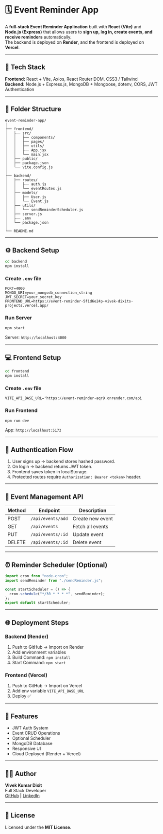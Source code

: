 # 🗓️ Event Reminder App

A **full-stack Event Reminder Application** built with **React (Vite)** and **Node.js (Express)** that allows users to **sign up, log in, create events, and receive reminders** automatically.  
The backend is deployed on **Render**, and the frontend is deployed on **Vercel**.

---

## 🚀 Tech Stack

**Frontend:** React + Vite, Axios, React Router DOM, CSS3 / Tailwind  
**Backend:** Node.js + Express.js, MongoDB + Mongoose, dotenv, CORS, JWT Authentication

---

## 📂 Folder Structure

```
event-reminder-app/
│
├── frontend/
│   ├── src/
│   │   ├── components/
│   │   ├── pages/
│   │   ├── utils/
│   │   ├── App.jsx
│   │   └── main.jsx
│   ├── public/
│   ├── package.json
│   └── vite.config.js
│
├── backend/
│   ├── routes/
│   │   ├── auth.js
│   │   └── eventRoutes.js
│   ├── models/
│   │   ├── User.js
│   │   └── Event.js
│   ├── utils/
│   │   └── sendReminderScheduler.js
│   ├── server.js
│   ├── .env
│   └── package.json
│
└── README.md
```

---

## ⚙️ Backend Setup

```bash
cd backend
npm install
```

### Create `.env` file

```
PORT=4000
MONGO_URI=your_mongodb_connection_string
JWT_SECRET=your_secret_key
FRONTEND_URL=https://event-reminder-5f1d6e24p-vivek-dixits-projects.vercel.app/
```

### Run Server
```bash
npm start
```
Server: `http://localhost:4000`

---

## 💻 Frontend Setup

```bash 
cd frontend
npm install
```

### Create `.env` file

```
VITE_API_BASE_URL='https://event-reminder-aqr9.onrender.com/api
```

### Run Frontend
```bash
npm run dev
```
App: `http://localhost:5173`

---

## 🔐 Authentication Flow

1. User signs up → backend stores hashed password.  
2. On login → backend returns JWT token.  
3. Frontend saves token in localStorage.  
4. Protected routes require `Authorization: Bearer <token>` header.

---

## 📅 Event Management API

| Method | Endpoint | Description |
|--------|-----------|--------------|
| POST | `/api/events/add` | Create new event |
| GET | `/api/events` | Fetch all events |
| PUT | `/api/events/:id` | Update event |
| DELETE | `/api/events/:id` | Delete event |

---

## ⏰ Reminder Scheduler (Optional)

```js
import cron from "node-cron";
import sendReminder from "./sendReminder.js";

const startScheduler = () => {
  cron.schedule("*/30 * * * *", sendReminder);
};
export default startScheduler;
```

---

## 🌐 Deployment Steps

### Backend (Render)
1. Push to GitHub → Import on Render  
2. Add environment variables  
3. Build Command: `npm install`  
4. Start Command: `npm start`  

### Frontend (Vercel)
1. Push to GitHub → Import on Vercel  
2. Add env variable `VITE_API_BASE_URL`  
3. Deploy ✅

---

## 🧠 Features

- JWT Auth System  
- Event CRUD Operations  
- Optional Scheduler  
- MongoDB Database  
- Responsive UI  
- Cloud Deployed (Render + Vercel)

---

## 👨‍💻 Author

**Vivek Kumar Dixit**  
Full Stack Developer  
[GitHub](https://github.com/vivekdixitvnd/Event-Reminder) | [LinkedIn](https://linkedin.com/vivek-vnd)

---

## 📝 License

Licensed under the **MIT License**.

